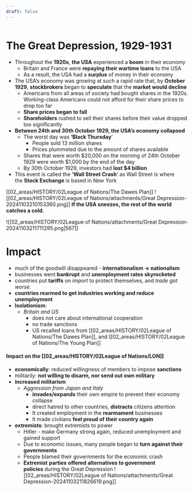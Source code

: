 ```yaml
---
draft: false
---
```

```table-of-contents
```
# The Great Depression, **1929-1931**
- Throughout the **1920s**, **the USA** experienced a **boom** in their economy
    - Britain and France were **repaying their wartime loans** to the USA
    - As a result, the USA had a **surplus** of money in their economy
- The USA’s economy was growing at such a rapid rate that, by **October 1929**, **stockbrokers** began to **speculate** that the **market would decline**
    - Americans from all areas of society had bought shares in the 1920s. Working-class Americans could not afford for their share prices to drop too far
    - **Share prices began to fall**
    - **Shareholders** rushed to sell their shares before their value dropped too significantly
- **Between 24th and 30th October 1929, the USA’s economy collapsed**
    - The worst day was **‘Black Thursday**’
        - People sold 13 million shares
        - Prices plummeted due to the amount of shares available
    - Shares that were worth $20,000 on the morning of 24th October 1929 were worth $1,000 by the end of the day
    - By 30th October 1929, investors had **lost $4 billion**
- This event is called the **‘Wall Street Crash**’ as Wall Street is where the **Stock Exchange** is based in New York

[[02_areas/HISTORY/02League of Nations/The Dawes Plan]]
![[02_areas/HISTORY/02League of Nations/attachments/Great Depression-20241103210153360.png]]
**If the USA sneezes, the rest of the world catches a cold.**

![[02_areas/HISTORY/02League of Nations/attachments/Great Depression-20241103211711295.png|567]]
# Impact
- much of the goodwill disappeared - **internationalism -> nationalism**
- businesses went **bankrupt** and **unemployment rates skyrocketed**
- countries put **tariffs** on *import* to protect themselves, and *trade got worse.*
- **countries rearmed to get industries working and reduce unemployment**
- **Isolationism**: 
	- *Britain and US*
		- does not care about international cooperation
		- no trade sanctions
		- US recalled loans from [[02_areas/HISTORY/02League of Nations/The Dawes Plan]], and [[02_areas/HISTORY/02League of Nations/The Young Plan]]
#### Impact on the [[02_areas/HISTORY/02League of Nations/LON]]
- **economically**: reduced willingness of members to impose **sanctions**
- militarily: **not willing to disarm, nor send out own military**
- **increased militarism**
	- *Aggression from Japan and Italy*
		- **invades/expands** their own empire to prevent their economy collapse
		- direct hatred to other countries, **distracts** citizens attention
		- It created employment in the **rearmament** businesses
	    - It made civilians **feel proud of their country again**
- **extremists**: brought extremists to power
	- Hitler - make Germany strong again, reduced unemployment and gained support
	- Due to economic issues, many people began to **turn against their governments**
	- People blamed their governments for the economic crash
	- **Extremist** **parties** **offered** **alternatives to government policies** during the Great Depression
![[02_areas/HISTORY/02League of Nations/attachments/Great Depression-20241103211826619.png]]

